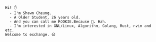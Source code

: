 
    Hi! ✋
      - I'm Shawn Cheung.
      - A Older Student, 26 years old.
      - And you can call me ROOKIE.Because 🥬. Hah.
      - I'm interested in GNU/Linux, Algorithm, Golang, Rust, nvim and etc.
    Welcome to exchange. 😃
  

